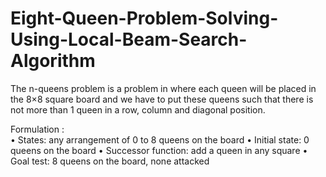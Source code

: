 # Eight-Queen-Problem-Solving-Using-Local-Beam-Search-Algorithm

The n-queens problem is a problem in where each queen will be placed in the 8×8 square board and we have to put these queens such that there is not more than 1 queen in a row, column and diagonal position.

Formulation :    
• States: any arrangement  of	0 to 8 queens on the  board
• Initial state: 0 queens on  the	board
• Successor function: add  a queen in any square 
• Goal test: 8 queens on  the board, none attacked
